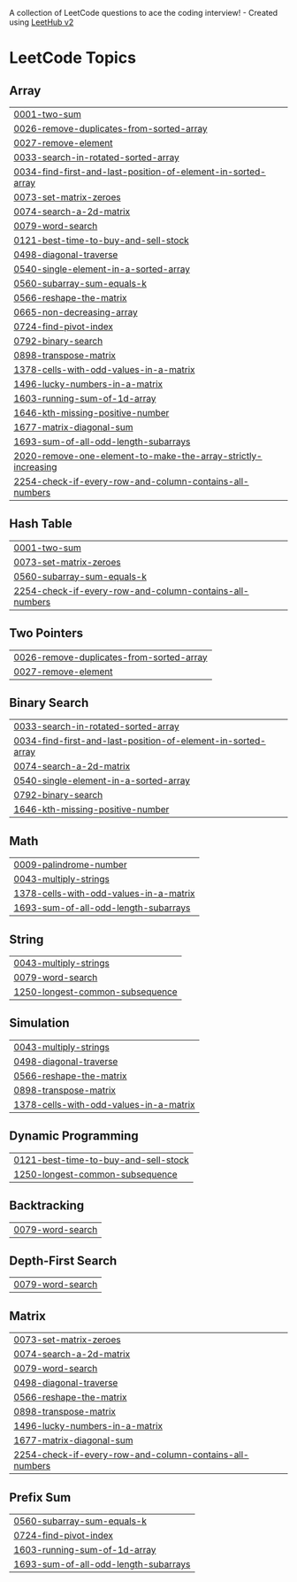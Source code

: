 A collection of LeetCode questions to ace the coding interview! - Created using [LeetHub v2](https://github.com/arunbhardwaj/LeetHub-2.0)
<!---LeetCode Topics Start-->
# LeetCode Topics
## Array
|  |
| ------- |
| [0001-two-sum](https://github.com/suggalalohith/leetcode/tree/master/0001-two-sum) |
| [0026-remove-duplicates-from-sorted-array](https://github.com/suggalalohith/leetcode/tree/master/0026-remove-duplicates-from-sorted-array) |
| [0027-remove-element](https://github.com/suggalalohith/leetcode/tree/master/0027-remove-element) |
| [0033-search-in-rotated-sorted-array](https://github.com/suggalalohith/leetcode/tree/master/0033-search-in-rotated-sorted-array) |
| [0034-find-first-and-last-position-of-element-in-sorted-array](https://github.com/suggalalohith/leetcode/tree/master/0034-find-first-and-last-position-of-element-in-sorted-array) |
| [0073-set-matrix-zeroes](https://github.com/suggalalohith/leetcode/tree/master/0073-set-matrix-zeroes) |
| [0074-search-a-2d-matrix](https://github.com/suggalalohith/leetcode/tree/master/0074-search-a-2d-matrix) |
| [0079-word-search](https://github.com/suggalalohith/leetcode/tree/master/0079-word-search) |
| [0121-best-time-to-buy-and-sell-stock](https://github.com/suggalalohith/leetcode/tree/master/0121-best-time-to-buy-and-sell-stock) |
| [0498-diagonal-traverse](https://github.com/suggalalohith/leetcode/tree/master/0498-diagonal-traverse) |
| [0540-single-element-in-a-sorted-array](https://github.com/suggalalohith/leetcode/tree/master/0540-single-element-in-a-sorted-array) |
| [0560-subarray-sum-equals-k](https://github.com/suggalalohith/leetcode/tree/master/0560-subarray-sum-equals-k) |
| [0566-reshape-the-matrix](https://github.com/suggalalohith/leetcode/tree/master/0566-reshape-the-matrix) |
| [0665-non-decreasing-array](https://github.com/suggalalohith/leetcode/tree/master/0665-non-decreasing-array) |
| [0724-find-pivot-index](https://github.com/suggalalohith/leetcode/tree/master/0724-find-pivot-index) |
| [0792-binary-search](https://github.com/suggalalohith/leetcode/tree/master/0792-binary-search) |
| [0898-transpose-matrix](https://github.com/suggalalohith/leetcode/tree/master/0898-transpose-matrix) |
| [1378-cells-with-odd-values-in-a-matrix](https://github.com/suggalalohith/leetcode/tree/master/1378-cells-with-odd-values-in-a-matrix) |
| [1496-lucky-numbers-in-a-matrix](https://github.com/suggalalohith/leetcode/tree/master/1496-lucky-numbers-in-a-matrix) |
| [1603-running-sum-of-1d-array](https://github.com/suggalalohith/leetcode/tree/master/1603-running-sum-of-1d-array) |
| [1646-kth-missing-positive-number](https://github.com/suggalalohith/leetcode/tree/master/1646-kth-missing-positive-number) |
| [1677-matrix-diagonal-sum](https://github.com/suggalalohith/leetcode/tree/master/1677-matrix-diagonal-sum) |
| [1693-sum-of-all-odd-length-subarrays](https://github.com/suggalalohith/leetcode/tree/master/1693-sum-of-all-odd-length-subarrays) |
| [2020-remove-one-element-to-make-the-array-strictly-increasing](https://github.com/suggalalohith/leetcode/tree/master/2020-remove-one-element-to-make-the-array-strictly-increasing) |
| [2254-check-if-every-row-and-column-contains-all-numbers](https://github.com/suggalalohith/leetcode/tree/master/2254-check-if-every-row-and-column-contains-all-numbers) |
## Hash Table
|  |
| ------- |
| [0001-two-sum](https://github.com/suggalalohith/leetcode/tree/master/0001-two-sum) |
| [0073-set-matrix-zeroes](https://github.com/suggalalohith/leetcode/tree/master/0073-set-matrix-zeroes) |
| [0560-subarray-sum-equals-k](https://github.com/suggalalohith/leetcode/tree/master/0560-subarray-sum-equals-k) |
| [2254-check-if-every-row-and-column-contains-all-numbers](https://github.com/suggalalohith/leetcode/tree/master/2254-check-if-every-row-and-column-contains-all-numbers) |
## Two Pointers
|  |
| ------- |
| [0026-remove-duplicates-from-sorted-array](https://github.com/suggalalohith/leetcode/tree/master/0026-remove-duplicates-from-sorted-array) |
| [0027-remove-element](https://github.com/suggalalohith/leetcode/tree/master/0027-remove-element) |
## Binary Search
|  |
| ------- |
| [0033-search-in-rotated-sorted-array](https://github.com/suggalalohith/leetcode/tree/master/0033-search-in-rotated-sorted-array) |
| [0034-find-first-and-last-position-of-element-in-sorted-array](https://github.com/suggalalohith/leetcode/tree/master/0034-find-first-and-last-position-of-element-in-sorted-array) |
| [0074-search-a-2d-matrix](https://github.com/suggalalohith/leetcode/tree/master/0074-search-a-2d-matrix) |
| [0540-single-element-in-a-sorted-array](https://github.com/suggalalohith/leetcode/tree/master/0540-single-element-in-a-sorted-array) |
| [0792-binary-search](https://github.com/suggalalohith/leetcode/tree/master/0792-binary-search) |
| [1646-kth-missing-positive-number](https://github.com/suggalalohith/leetcode/tree/master/1646-kth-missing-positive-number) |
## Math
|  |
| ------- |
| [0009-palindrome-number](https://github.com/suggalalohith/leetcode/tree/master/0009-palindrome-number) |
| [0043-multiply-strings](https://github.com/suggalalohith/leetcode/tree/master/0043-multiply-strings) |
| [1378-cells-with-odd-values-in-a-matrix](https://github.com/suggalalohith/leetcode/tree/master/1378-cells-with-odd-values-in-a-matrix) |
| [1693-sum-of-all-odd-length-subarrays](https://github.com/suggalalohith/leetcode/tree/master/1693-sum-of-all-odd-length-subarrays) |
## String
|  |
| ------- |
| [0043-multiply-strings](https://github.com/suggalalohith/leetcode/tree/master/0043-multiply-strings) |
| [0079-word-search](https://github.com/suggalalohith/leetcode/tree/master/0079-word-search) |
| [1250-longest-common-subsequence](https://github.com/suggalalohith/leetcode/tree/master/1250-longest-common-subsequence) |
## Simulation
|  |
| ------- |
| [0043-multiply-strings](https://github.com/suggalalohith/leetcode/tree/master/0043-multiply-strings) |
| [0498-diagonal-traverse](https://github.com/suggalalohith/leetcode/tree/master/0498-diagonal-traverse) |
| [0566-reshape-the-matrix](https://github.com/suggalalohith/leetcode/tree/master/0566-reshape-the-matrix) |
| [0898-transpose-matrix](https://github.com/suggalalohith/leetcode/tree/master/0898-transpose-matrix) |
| [1378-cells-with-odd-values-in-a-matrix](https://github.com/suggalalohith/leetcode/tree/master/1378-cells-with-odd-values-in-a-matrix) |
## Dynamic Programming
|  |
| ------- |
| [0121-best-time-to-buy-and-sell-stock](https://github.com/suggalalohith/leetcode/tree/master/0121-best-time-to-buy-and-sell-stock) |
| [1250-longest-common-subsequence](https://github.com/suggalalohith/leetcode/tree/master/1250-longest-common-subsequence) |
## Backtracking
|  |
| ------- |
| [0079-word-search](https://github.com/suggalalohith/leetcode/tree/master/0079-word-search) |
## Depth-First Search
|  |
| ------- |
| [0079-word-search](https://github.com/suggalalohith/leetcode/tree/master/0079-word-search) |
## Matrix
|  |
| ------- |
| [0073-set-matrix-zeroes](https://github.com/suggalalohith/leetcode/tree/master/0073-set-matrix-zeroes) |
| [0074-search-a-2d-matrix](https://github.com/suggalalohith/leetcode/tree/master/0074-search-a-2d-matrix) |
| [0079-word-search](https://github.com/suggalalohith/leetcode/tree/master/0079-word-search) |
| [0498-diagonal-traverse](https://github.com/suggalalohith/leetcode/tree/master/0498-diagonal-traverse) |
| [0566-reshape-the-matrix](https://github.com/suggalalohith/leetcode/tree/master/0566-reshape-the-matrix) |
| [0898-transpose-matrix](https://github.com/suggalalohith/leetcode/tree/master/0898-transpose-matrix) |
| [1496-lucky-numbers-in-a-matrix](https://github.com/suggalalohith/leetcode/tree/master/1496-lucky-numbers-in-a-matrix) |
| [1677-matrix-diagonal-sum](https://github.com/suggalalohith/leetcode/tree/master/1677-matrix-diagonal-sum) |
| [2254-check-if-every-row-and-column-contains-all-numbers](https://github.com/suggalalohith/leetcode/tree/master/2254-check-if-every-row-and-column-contains-all-numbers) |
## Prefix Sum
|  |
| ------- |
| [0560-subarray-sum-equals-k](https://github.com/suggalalohith/leetcode/tree/master/0560-subarray-sum-equals-k) |
| [0724-find-pivot-index](https://github.com/suggalalohith/leetcode/tree/master/0724-find-pivot-index) |
| [1603-running-sum-of-1d-array](https://github.com/suggalalohith/leetcode/tree/master/1603-running-sum-of-1d-array) |
| [1693-sum-of-all-odd-length-subarrays](https://github.com/suggalalohith/leetcode/tree/master/1693-sum-of-all-odd-length-subarrays) |
<!---LeetCode Topics End-->